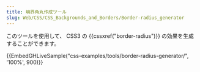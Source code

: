 ```yaml
---
title: 境界角丸作成ツール
slug: Web/CSS/CSS_Backgrounds_and_Borders/Border-radius_generator
---
```

このツールを使用して、 CSS3 の {{cssxref("border-radius")}} の効果を生成することができます。

{{EmbedGHLiveSample("css-examples/tools/border-radius-generator/", '100%', 900)}}

